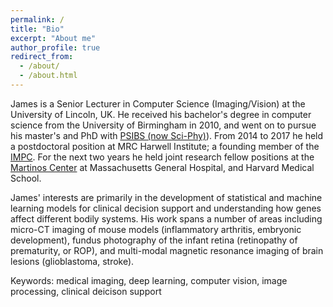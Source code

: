```yaml
---
permalink: /
title: "Bio"
excerpt: "About me"
author_profile: true
redirect_from: 
  - /about/
  - /about.html
---
```


James is a Senior Lecturer in Computer Science (Imaging/Vision) at the University of Lincoln, UK. He received his bachelor's degree in computer science from the University of Birmingham in 2010, and went on to pursue his master's and PhD with [PSIBS (now Sci-Phy)](https://www.birmingham.ac.uk/research/activity/sci-phy/index.aspx)). From 2014 to 2017 he held a postdoctoral position at MRC Harwell Institute; a founding member of the [IMPC](http://www.mousephenotype.org/). For the next two years he held joint research fellow positions at the [Martinos Center](https://www.nmr.mgh.harvard.edu/) at Massachusetts General Hospital, and Harvard Medical School.

James' interests are primarily in the development of statistical and machine learning models for clinical decision support and understanding how genes affect different bodily systems. His work spans a number of areas including micro-CT imaging of mouse models (inflammatory arthritis, embryonic development), fundus photography of the infant retina (retinopathy of prematurity, or ROP), and multi-modal magnetic resonance imaging of brain lesions (glioblastoma, stroke).

Keywords: medical imaging, deep learning, computer vision, image processing, clinical deicison support
